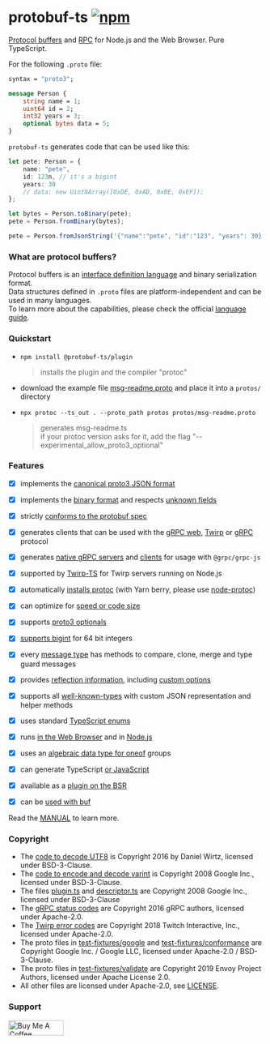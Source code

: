 protobuf-ts [![npm](https://img.shields.io/npm/v/@protobuf-ts/plugin?x)](https://www.npmjs.com/package/@protobuf-ts/plugin)
===========


[Protocol buffers](https://developers.google.com/protocol-buffers) 
and [RPC](https://en.wikipedia.org/wiki/Remote_procedure_call) 
for Node.js and the Web Browser. 
Pure TypeScript.

For the following `.proto` file:
```proto
syntax = "proto3";

message Person {
    string name = 1;
    uint64 id = 2;
    int32 years = 3;
    optional bytes data = 5;
}
```

`protobuf-ts` generates code that can be used like this:

```typescript
let pete: Person = {
    name: "pete", 
    id: 123n, // it's a bigint
    years: 30
    // data: new Uint8Array([0xDE, 0xAD, 0xBE, 0xEF]);
};

let bytes = Person.toBinary(pete);
pete = Person.fromBinary(bytes);

pete = Person.fromJsonString('{"name":"pete", "id":"123", "years": 30}')
```

### What are protocol buffers?

Protocol buffers is an [interface definition language](https://en.wikipedia.org/wiki/Interface_description_language) 
and binary serialization format.  
Data structures defined in `.proto` files are platform-independent and can 
be used in many languages.  
To learn more about the capabilities, please check the
official [language guide](https://developers.google.com/protocol-buffers/docs/overview).


### Quickstart

- `npm install @protobuf-ts/plugin`
  > installs the plugin and the compiler "protoc"  

- download the example file [msg-readme.proto](https://raw.githubusercontent.com/timostamm/protobuf-ts/master/packages/test-fixtures/msg-readme.proto) and place it into a `protos/` directory

- `npx protoc --ts_out . --proto_path protos protos/msg-readme.proto`
  > generates msg-readme.ts  
  > if your protoc version asks for it, add the flag "--experimental_allow_proto3_optional"


### Features

- [x] implements the [canonical proto3 JSON format](MANUAL.md#json-format)
- [x] implements the [binary format](MANUAL.md#binary-format) and respects [unknown fields](MANUAL.md#unknown-field-handling)
- [x] strictly [conforms to the protobuf spec](MANUAL.md#conformance)
- [x] generates clients that can be used with the [gRPC web](MANUAL.md#grpc-web-transport), 
      [Twirp](MANUAL.md#twirp-transport) or [gRPC](MANUAL.md#grpc-transport) protocol
- [x] generates [native gRPC servers](MANUAL.md#native-grpc-server) and 
      [clients](MANUAL.md#native-grpc-client) for usage with `@grpc/grpc-js`
- [x] supported by [Twirp-TS](https://github.com/hopin-team/twirp-ts) for Twirp servers running on Node.js
- [x] automatically [installs protoc](./packages/protoc/README.md) (with Yarn berry, please use [node-protoc](https://www.npmjs.com/package/node-protoc))
- [x] can optimize for [speed or code size](MANUAL.md#code-size-vs-speed)  
- [x] supports [proto3 optionals](MANUAL.md#proto3-optionals)
- [x] [supports bigint](MANUAL.md#bigint-support) for 64 bit integers
- [x] every [message type](MANUAL.md#imessagetype) has methods to compare, clone, merge and type guard messages
- [x] provides [reflection information](MANUAL.md#reflection), 
  including [custom options](MANUAL.md#custom-options)
- [x] supports all [well-known-types](MANUAL.md#well-known-types) with custom JSON representation and helper methods
- [x] uses standard [TypeScript enums](MANUAL.md#enum-representation)
- [x] runs [in the Web Browser](MANUAL.md#running-in-the-web-browser) and in [Node.js](MANUAL.md#running-in-nodejs)
- [x] uses an [algebraic data type for oneof](MANUAL.md#oneof-representation) groups
- [x] can generate TypeScript [or JavaScript](MANUAL.md#outputting-javascript)
- [x] available as a [plugin on the BSR](https://github.com/timostamm/protobuf-ts/tree/master/packages/bsr-plugin)
- [x] can be [used with buf](https://github.com/timostamm/protobuf-ts/issues/93)


Read the [MANUAL](MANUAL.md) to learn more.




### Copyright

- The [code to decode UTF8](./packages/runtime/src/protobufjs-utf8.ts) is Copyright 2016 by Daniel Wirtz, licensed under BSD-3-Clause.
- The [code to encode and decode varint](./packages/runtime/src/goog-varint.ts) is Copyright 2008 Google Inc., licensed under BSD-3-Clause.
- The files [plugin.ts](./packages/plugin-framework/src/google/protobuf/compiler/plugin.ts) and [descriptor.ts](./packages/plugin-framework/src/google/protobuf/descriptor.ts) are Copyright 2008 Google Inc., licensed under BSD-3-Clause
- The [gRPC status codes](./packages/grpcweb-transport/src/goog-grpc-status-code.ts) are Copyright 2016 gRPC authors, licensed under Apache-2.0.
- The [Twirp error codes](./packages/twirp-transport/src/twitch-twirp-error-code.ts) are Copyright 2018 Twitch Interactive, Inc., licensed under Apache-2.0.
- The proto files in [test-fixtures/google](./packages/test-fixtures/google) and [test-fixtures/conformance](./packages/test-fixtures/conformance) are Copyright Google Inc. / Google LLC, licensed under Apache-2.0 / BSD-3-Clause.
- The proto files in [test-fixtures/validate](./packages/test-fixtures/validate) are Copyright 2019 Envoy Project Authors, licensed under Apache License 2.0.
- All other files are licensed under Apache-2.0, see [LICENSE](./LICENSE). 


### Support

<a href="https://www.buymeacoffee.com/timostamm" target="_blank"><img src="https://cdn.buymeacoffee.com/buttons/v2/default-yellow.png" alt="Buy Me A Coffee" width="109" height="30" ></a>

